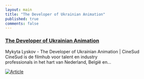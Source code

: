 ```yaml
---
layout: main
title: "The Developer of Ukrainian Animation"
published: true
comments: false
---
```


### [The Developer of Ukrainian Animation](https://cinesud.nl/nieuws-inspiratie/2019/mykyta-lyskov-the-developer-of-ukrainian-animation)

Mykyta Lyskov - The Developer of Ukrainian Animation | CineSud  
CineSud is de filmhub voor talent en industry  
professionals in het hart van Nederland, België en...

<a href="https://cinesud.nl/nieuws-inspiratie/2019/mykyta-lyskov-the-developer-of-ukrainian-animation">![Article](https://cinesud.fra1.cdn.digitaloceanspaces.com/assets/uploads/2019/Mykyta-Lyskov-Portrait.JPG?mtime=20191003121855&focal=none)</a>
